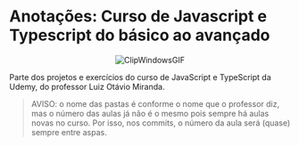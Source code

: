 # Anotações: Curso de Javascript e Typescript do básico ao avançado
<div align='center'>

![ClipWindowsGIF](https://user-images.githubusercontent.com/85965282/184449645-994fa676-a15b-4ff0-9cf9-3de98c8dadc3.gif)

</div>
Parte dos projetos e exercícios do curso de JavaScript e TypeScript da Udemy, do professor Luiz Otávio Miranda.

> AVISO: o nome das pastas é conforme o nome que o professor diz, mas o número das aulas já não é o mesmo pois sempre há aulas novas no curso. Por isso, nos commits, o número da aula será (quase) sempre entre aspas.
